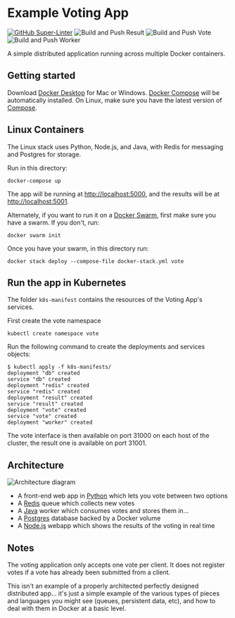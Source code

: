 Example Voting App
=========

[![GitHub Super-Linter](https://github.com/bretfisher/example-voting-app/workflows/Lint%20Code%20Base/badge.svg)](https://github.com/marketplace/actions/super-linter)
![Build and Push Result](https://github.com/bretfisher/example-voting-app/actions/workflows/result.yml/badge.svg?branch=master)
![Build and Push Vote](https://github.com/bretfisher/example-voting-app/actions/workflows/vote.yml/badge.svg?branch=master)
![Build and Push Worker](https://github.com/bretfisher/example-voting-app/actions/workflows/worker.yml/badge.svg?branch=master)

A simple distributed application running across multiple Docker containers.

Getting started
---------------

Download [Docker Desktop](https://www.docker.com/products/docker-desktop) for Mac or Windows. [Docker Compose](https://docs.docker.com/compose) will be automatically installed. On Linux, make sure you have the latest version of [Compose](https://docs.docker.com/compose/install/).

Linux Containers
----------------

The Linux stack uses Python, Node.js, and Java, with Redis for messaging and Postgres for storage.

Run in this directory:

```shell
docker-compose up
```

The app will be running at [http://localhost:5000](http://localhost:5000), and the results will be at [http://localhost:5001](http://localhost:5001).

Alternately, if you want to run it on a [Docker Swarm](https://docs.docker.com/engine/swarm/), first make sure you have a swarm. If you don't, run:

```shell
docker swarm init
```

Once you have your swarm, in this directory run:

```shell
docker stack deploy --compose-file docker-stack.yml vote
```

Run the app in Kubernetes
-------------------------

The folder `k8s-manifest` contains the resources of the Voting App's services.

First create the vote namespace

```shell
kubectl create namespace vote
```

Run the following command to create the deployments and services objects:

```shell
$ kubectl apply -f k8s-manifests/
deployment "db" created
service "db" created
deployment "redis" created
service "redis" created
deployment "result" created
service "result" created
deployment "vote" created
service "vote" created
deployment "worker" created
```

The vote interface is then available on port 31000 on each host of the cluster, the result one is available on port 31001.

Architecture
------------

![Architecture diagram](architecture.png)

* A front-end web app in [Python](/vote) which lets you vote between two options
* A [Redis](https://hub.docker.com/_/redis/) queue which collects new votes
* A [Java](/worker/src/main) worker which consumes votes and stores them in…
* A [Postgres](https://hub.docker.com/_/postgres/) database backed by a Docker volume
* A [Node.js](/result) webapp which shows the results of the voting in real time

Notes
-----

The voting application only accepts one vote per client. It does not register votes if a vote has already been submitted from a client.

This isn't an example of a properly architected perfectly designed distributed app... it's just a simple
example of the various types of pieces and languages you might see (queues, persistent data, etc), and how to
deal with them in Docker at a basic level.
